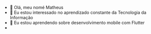 - 👋 Olá, meu nomé Matheus
- 👀 Eu estou interessado no aprendizado constante da Tecnologia da Informação
- 🌱 Eu estou aprendendo sobre desenvolvimento mobile com Flutter
- 
<!---
matheuz-rodrigues/matheuz-rodrigues is a ✨ special ✨ repository because its `README.md` (this file) appears on your GitHub profile.
You can click the Preview link to take a look at your changes.
--->
